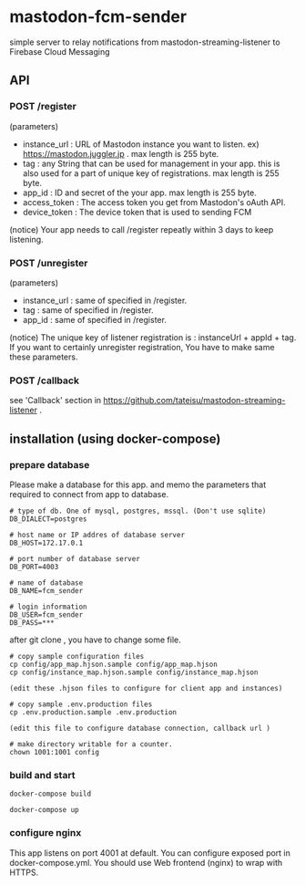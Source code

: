 # mastodon-fcm-sender

simple server to relay notifications from mastodon-streaming-listener to Firebase Cloud Messaging

## API

### POST /register 

(parameters)
- instance_url : URL of Mastodon instance you want to listen. ex) https://mastodon.juggler.jp . max length is 255 byte.
- tag : any String that can be used for management in your app. this is also used for a part of unique key of registrations. max length is 255 byte.
- app_id : ID and secret of the your app. max length is 255 byte.
- access_token : The access token you get from Mastodon's oAuth API.
- device_token : The device token that is used to sending FCM

(notice)
Your app needs to call /register repeatly within 3 days to keep listening.

### POST /unregister

(parameters)
- instance_url : same of specified in /register.
- tag : same of specified in /register.
- app_id : same of specified in /register.

(notice)
The unique key of listener registration is : instanceUrl + appId + tag.
If you want to certainly unregister registration, You have to make same these parameters.

### POST /callback

see 'Callback' section in https://github.com/tateisu/mastodon-streaming-listener .

## installation (using docker-compose)

### prepare database 
Please make a database for this app. and memo the parameters that required to connect from app to database.

```
# type of db. One of mysql, postgres, mssql. (Don't use sqlite)
DB_DIALECT=postgres

# host name or IP addres of database server
DB_HOST=172.17.0.1

# port number of database server
DB_PORT=4003

# name of database
DB_NAME=fcm_sender

# login information
DB_USER=fcm_sender
DB_PASS=***
```

after git clone , you have to change some file.

```
# copy sample configuration files
cp config/app_map.hjson.sample config/app_map.hjson
cp config/instance_map.hjson.sample config/instance_map.hjson

(edit these .hjson files to configure for client app and instances)

# copy sample .env.production files
cp .env.production.sample .env.production

(edit this file to configure database connection, callback url )

# make directory writable for a counter.
chown 1001:1001 config
```

### build and start 

```
docker-compose build

docker-compose up
```

### configure nginx

This app listens on port 4001 at default.
You can configure exposed port in docker-compose.yml.
You should use Web frontend (nginx) to wrap with HTTPS.
